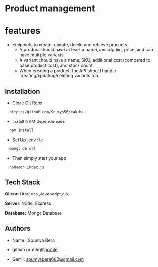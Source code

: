 
# Product  management
 
 

# features

- Endpoints to create, update, delete and retrieve products.
    - A product should have at least a name, description, price, and can have multiple variants.
    - A variant should have a name, SKU, additional cost (compared to base product cost), and stock count.
    - When creating a product, the API should handle creating/updating/deleting variants too.




## Installation

 -  Clone Git Repo

```bash
  https://github.com/Soumys56/kaksha
```

- Install NPM dependencies

```bash
  npm Install
```

-   Set Up .env file
```bash
  mongo db url
```
-    Then simply start your app

```bash
  nodemon index.js
```
    
## Tech Stack

**Client:** Html,css ,Javascript,ejs

**Server:** Node, Express


**Database:** Mongo Database





## Authors
- Name : Soumya Bera

- github profile [@profile](https://github.com/Soumys56)
- Gamil: soumyabera682@gmail.com
